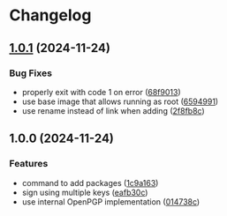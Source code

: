 # Changelog

## [1.0.1](https://github.com/kastelo/ezapt/compare/v1.0.0...v1.0.1) (2024-11-24)


### Bug Fixes

* properly exit with code 1 on error ([68f9013](https://github.com/kastelo/ezapt/commit/68f90135c4d0bbf43e3dad0b8521768427839d25))
* use base image that allows running as root ([6594991](https://github.com/kastelo/ezapt/commit/6594991de665280947979ff6c51d277a0b07b5c2))
* use rename instead of link when adding ([2f8fb8c](https://github.com/kastelo/ezapt/commit/2f8fb8c2b88821a3a0c98d00de4c31daf829d23c))

## 1.0.0 (2024-11-24)


### Features

* command to add packages ([1c9a163](https://github.com/kastelo/ezapt/commit/1c9a1630fbc42824145971a3f7c1732eb7749d86))
* sign using multiple keys ([eafb30c](https://github.com/kastelo/ezapt/commit/eafb30c14be8693770adfac57ebe59acd6f9278f))
* use internal OpenPGP implementation ([014738c](https://github.com/kastelo/ezapt/commit/014738c1053704783377d0fc52448322f279d70f))
